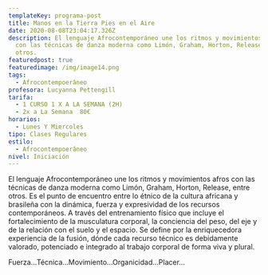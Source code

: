 ```yaml
---
templateKey: programa-post
title: Manos en la Tierra Pies en el Aire
date: 2020-08-08T23:04:17.326Z
description: El lenguaje Afrocontemporáneo une los ritmos y movimientos afros
  con las técnicas de danza moderna como Limón, Graham, Horton, Release, entre
  otros.
featuredpost: true
featuredimage: /img/image14.png
tags:
  - Afrocontempoerâneo
profesora: Lucyanna Pettengill
tarifa:
  - 1 CURSO 1 X A LA SEMANA (2H)
  - 2x a La Semana  80€
horarios:
  - Lunes Y Miercoles
tipo: Clases Regulares
estilo:
  - Afrocontempoerâneo
nivel: Iniciación
---
```

El lenguaje Afrocontemporáneo une los ritmos y movimientos afros con las técnicas de danza moderna como Limón, Graham, Horton, Release, entre otros. Es el punto de encuentro entre lo étnico de la cultura africana y brasileña con la dinámica, fuerza y expresividad de los recursos contemporáneos.
A través del entrenamiento físico que incluye el fortalecimiento de la musculatura corporal, la conciencia del peso, del eje y de la relación con el suelo y el espacio. Se define por la enriquecedora experiencia de la fusión, dónde cada recurso técnico es debidamente valorado, potenciado e integrado al trabajo corporal de forma viva y plural. 

Fuerza…Técnica…Movimiento…Organicidad…Placer…